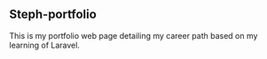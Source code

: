 ## Steph-portfolio

This is my portfolio web page detailing my career path based on my learning of Laravel.

